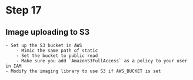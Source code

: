 # Step 17
    
## Image uploading to S3
    - Set up the S3 bucket in AWS
        - Mimic the same path of static
        - Set the bucket to public read
        - Make sure you add `AmazonS3FullAccess` as a policy to your user in IAM
    - Modify the imaging library to use S3 if AWS_BUCKET is set
    
    